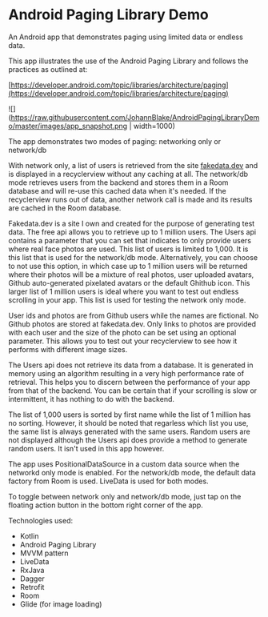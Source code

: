 # Android Paging Library Demo
An Android app that demonstrates paging using limited data or endless data.

This app illustrates the use of the Android Paging Library and follows the practices as outlined at:

[https://developer.android.com/topic/libraries/architecture/paging](https://developer.android.com/topic/libraries/architecture/paging)

![](https://raw.githubusercontent.com/JohannBlake/AndroidPagingLibraryDemo/master/images/app_snapshot.png | width=1000)

The app demonstrates two modes of paging: networking only or network/db

With network only, a list of users is retrieved from the site [fakedata.dev](fakedata.dev) and is displayed in a recyclerview without any caching at all. The network/db mode retrieves users
from the backend and stores them in a Room database and will re-use this cached data when it's needed. If the recyclerview runs out of data, another network call is made and
its results are cached in the Room database.

Fakedata.dev is a site I own and created for the purpose of generating test data. The free api allows you to retrieve up to 1 million users. The Users api contains a parameter that
you can set that indicates to only provide users where real face photos are used. This list of users is limited to 1,000. It is this list that is used for the network/db mode.
Alternatively, you can choose to not use this option, in which case up to 1 million users will be returned where their photos will be a mixture of real photos, user uploaded
avatars, Github auto-generated pixelated avatars or the default Ghithub icon. This larger list of 1 million users is ideal where you want to test out endless scrolling in your app.
This list is used for testing the network only mode.

User ids and photos are from Github users while the names are fictional. No Github photos are stored at fakedata.dev. Only links to photos are provided with each user and the size
of the photo can be set using an optional parameter. This allows you to test out your recyclerview to see how it performs with different image sizes.

The Users api does not retrieve its data from a database. It is generated in memory using an algorithm resulting in a very high performance rate of retrieval. This helps you to
discern between the performance of your app from that of the backend. You can be certain that if your scrolling is slow or intermittent, it has nothing to do with the backend.

The list of 1,000 users is sorted by first name while the list of 1 million has no sorting. However, it should be noted that regarless which list you use, the same list is always
generated with the same users. Random users are not displayed although the Users api does provide a method to generate random users. It isn't used in this app however.

The app uses PositionalDataSource in a custom data source when the networkd only mode is enabled. For the network/db mode, the default data factory from Room is used. LiveData is
used for both modes.

To toggle between network only and network/db mode, just tap on the floating action button in the bottom right corner of the app.

Technologies used:

* Kotlin
* Android Paging Library
* MVVM pattern
* LiveData
* RxJava
* Dagger
* Retrofit
* Room
* Glide (for image loading)
